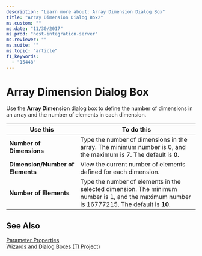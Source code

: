 ```yaml
---
description: "Learn more about: Array Dimension Dialog Box"
title: "Array Dimension Dialog Box2"
ms.custom: ""
ms.date: "11/30/2017"
ms.prod: "host-integration-server"
ms.reviewer: ""
ms.suite: ""
ms.topic: "article"
f1_keywords: 
  - "15448"
---
```

# Array Dimension Dialog Box
Use the **Array Dimension** dialog box to define the number of dimensions in an array and the number of elements in each dimension.  
  
|Use this|To do this|  
|--------------|----------------|  
|**Number of Dimensions**|Type the number of dimensions in the array. The minimum number is 0, and the maximum is 7. The default is **0**.|  
|**Dimension/Number of Elements**|View the current number of elements defined for each dimension.|  
|**Number of Elements**|Type the number of elements in the selected dimension. The minimum number is 1, and the maximum number is 16777215. The default is **10**.|  
  
## See Also  
 [Parameter Properties](../core/parameter-properties2.md)   
 [Wizards and Dialog Boxes (TI Project)](../core/wizards-and-dialog-boxes-ti-project-1.md)
